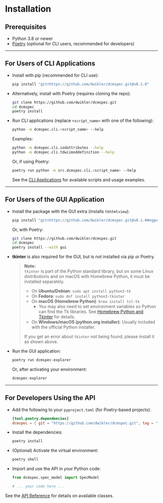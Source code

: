 # Installation

## Prerequisites

- Python 3.8 or newer
- [Poetry](https://python-poetry.org/) (optional for CLI users, recommended for developers)

---

## For Users of CLI Applications

- Install with pip (recommended for CLI use):

  ```bash
  pip install "git+https://github.com/dwikler/dcmspec.git@v0.1.0"
  ```

- Alternatively, install with Poetry (requires cloning the repo):

  ```bash
  git clone https://github.com/dwikler/dcmspec.git
  cd dcmspec
  poetry install
  ```

- Run CLI applications (replace `<script_name>` with one of the following):

  ```bash
  python -m dcmspec.cli.<script_name> --help
  ```

  Examples:

  ```bash
  python -m dcmspec.cli.iodattributes --help
  python -m dcmspec.cli.tdwiimoddefinition --help
  ```

  Or, if using Poetry:

  ```bash
  poetry run python -m src.dcmspec.cli.<script_name> --help
  ```

  See the [CLI Applications](./cli/index.md) for available scripts and usage examples.

---

## For Users of the GUI Application

- Install the package with the GUI extra (installs `tkhtmlview`):

  ```bash
  pip install "git+https://github.com/dwikler/dcmspec.git@v0.1.0#egg=dcmspec[gui]"
  ```

  Or, with Poetry:

  ```bash
  git clone https://github.com/dwikler/dcmspec.git
  cd dcmspec
  poetry install --with gui
  ```

- **tkinter** is also required for the GUI, but is not installed via pip or Poetry.

  > **Note:**  
  > `tkinter` is part of the Python standard library, but on some Linux distributions and on macOS with Homebrew Python, it must be installed separately.
  >
  > - On **Ubuntu/Debian**: `sudo apt install python3-tk`
  > - On **Fedora**: `sudo dnf install python3-tkinter`
  > - On **macOS (Homebrew Python)**: `brew install tcl-tk`
  >   - You may also need to set environment variables so Python can find the Tk libraries. See [Homebrew Python and Tkinter](https://docs.brew.sh/Homebrew-and-Python#tkinter) for details.
  > - On **Windows/macOS (python.org installer)**: Usually included with the official Python installer.
  >
  > If you get an error about `tkinter` not being found, please install it as shown above.

- Run the GUI application:

  ```bash
  poetry run dcmspec-explorer
  ```

  Or, after activating your environment:

  ```bash
  dcmspec-explorer
  ```

---

## For Developers Using the API

- Add the following to your `pyproject.toml` (for Poetry-based projects):

  ```toml
  [tool.poetry.dependencies]
  dcmspec = { git = "https://github.com/dwikler/dcmspec.git", tag = "v0.1.0" }
  ```

- Install the dependencies:

  ```bash
  poetry install
  ```

- (Optional) Activate the virtual environment:

  ```bash
  poetry shell
  ```

- Import and use the API in your Python code:

  ```python
  from dcmspec.spec_model import SpecModel

  # ... your code here ...
  ```

See the [API Reference](./api/index.md) for details on available classes.
